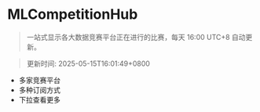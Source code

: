 # MLCompetitionHub

> 一站式显示各大数据竞赛平台正在进行的比赛，每天 16:00 UTC+8 自动更新。
  
> 更新时间: 2025-05-15T16:01:49+0800 

* 多家竞赛平台
* 多种订阅方式
* 下拉查看更多